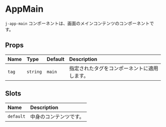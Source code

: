 # AppMain

`j-app-main` コンポーネントは、画面のメインコンテンツのコンポーネントです。

## Props

|Name|Type|Default|Description|
|:--|:--|:--|:--|
|`tag`|`string`|`main`|指定されたタグをコンポーネントに適用します。|

## Slots

|Name|Description|
|:--|:--|
|`default`|中身のコンテンツです。|
